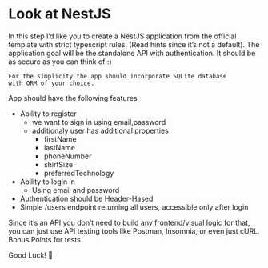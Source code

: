 # Look at NestJS

In this step I’d like you to create a NestJS application from the official template with strict typescript rules. (Read hints since it’s not a default). The application goal will be the standalone API with authentication. It should be as secure as you can think of :)

```
For the simplicity the app should incorporate SQLite database 
with ORM of your choice.
```

App should have the following features

- Ability to register
    - we want to sign in using email,password
    - additionaly user has additional properties
        - firstName
        - lastName
        - phoneNumber
        - shirtSize
        - preferredTechnology
- Ability to login in
    - Using email and password
- Authentication should be Header-Hased
- Simple /users endpoint returning all users, accessible only after login

Since it’s an API you don’t need to build any frontend/visual logic for that, you can just use API testing tools like Postman, Insomnia, or even just cURL. 
Bonus Points for tests

Good Luck! 🎉

